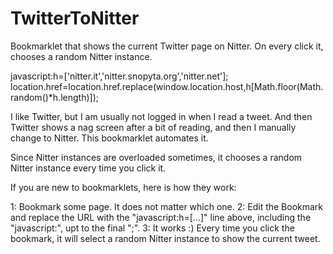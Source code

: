 # TwitterToNitter
Bookmarklet that shows the current Twitter page on Nitter. On every click it, chooses a random Nitter instance.

javascript:h=['nitter.it','nitter.snopyta.org','nitter.net']; location.href=location.href.replace(window.location.host,h[Math.floor(Math.random()*h.length)]);

I like Twitter, but I am usually not logged in when I read a tweet. And then Twitter shows a nag screen after a bit of reading, and then I manually change to Nitter. This bookmarklet automates it.

Since Nitter instances are overloaded sometimes, it chooses a random Nitter instance every time you click it.

If you are new to bookmarklets, here is how they work:

1: Bookmark some page. It does not matter which one.
2: Edit the Bookmark and replace the URL with the "javascript:h=[...]" line above, including the "javascript:", upt to the final ";".
3: It works :) Every time you click the bookmark, it will select a random Nitter instance to show the current tweet.
